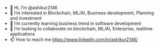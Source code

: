 - 👋 Hi, I’m @ashikur2146
- 👀 I’m interested in Blockchain, ML/AI, Business development, Planning and investment
- 🌱 I’m currently learning business trend in software development
- 💞️ I’m looking to collaborate on blockchain, ML/AI, Enterprise, realtime applications
- 📫 How to reach me https://www.linkedin.com/in/ashikur2146/

<!---
ashikur2146/ashikur2146 is a ✨ special ✨ repository because its `README.md` (this file) appears on your GitHub profile.
You can click the Preview link to take a look at your changes.
--->
